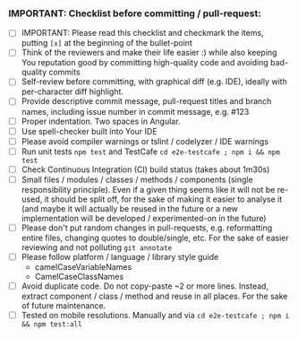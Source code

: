 ### IMPORTANT: Checklist before committing / pull-request:
- [ ] IMPORTANT: Please read this checklist and checkmark the items, putting `[x]` at the beginning of the bullet-point
- [ ] Think of the reviewers and make their life easier :) while also keeping You reputation good by committing high-quality code and avoiding bad-quality commits
- [ ] Self-review before committing, with graphical diff (e.g. IDE), ideally with per-character diff highlight.
- [ ] Provide descriptive commit message, pull-request titles and branch names, including issue number in commit message, e.g. #123
- [ ] Proper indentation. Two spaces in Angular.
- [ ] Use spell-checker built into Your IDE
- [ ] Please avoid compiler warnings or tslint / codelyzer / IDE warnings
- [ ] Run unit tests `npm test` and TestCafe `cd e2e-testcafe ; npm i && npm test`
- [ ] Check Continuous Integration (CI) build status (takes about 1m30s)
- [ ] Small files / modules / classes / methods / components (single responsibility principle). Even if a given thing seems like it will not be re-used, it should be split off, for the sake of making it easier to analyse it (and maybe it will actually be reused in the future or a new implementation will be developed / experimented-on in the future)
- [ ] Please don't put random changes in pull-requests, e.g. reformatting entire files, changing quotes to double/single, etc. For the sake of easier reviewing and not polluting `git annotate`
- [ ] Please follow platform / language / library style guide
  - camelCaseVariableNames
  - CamelCaseClassNames  
- [ ] Avoid duplicate code. Do not copy-paste ~2 or more lines. Instead, extract component / class / method and reuse in all places. For the sake of future maintenance.
- [ ] Tested on mobile resolutions. Manually and via `cd e2e-testcafe ; npm i && npm test:all`
